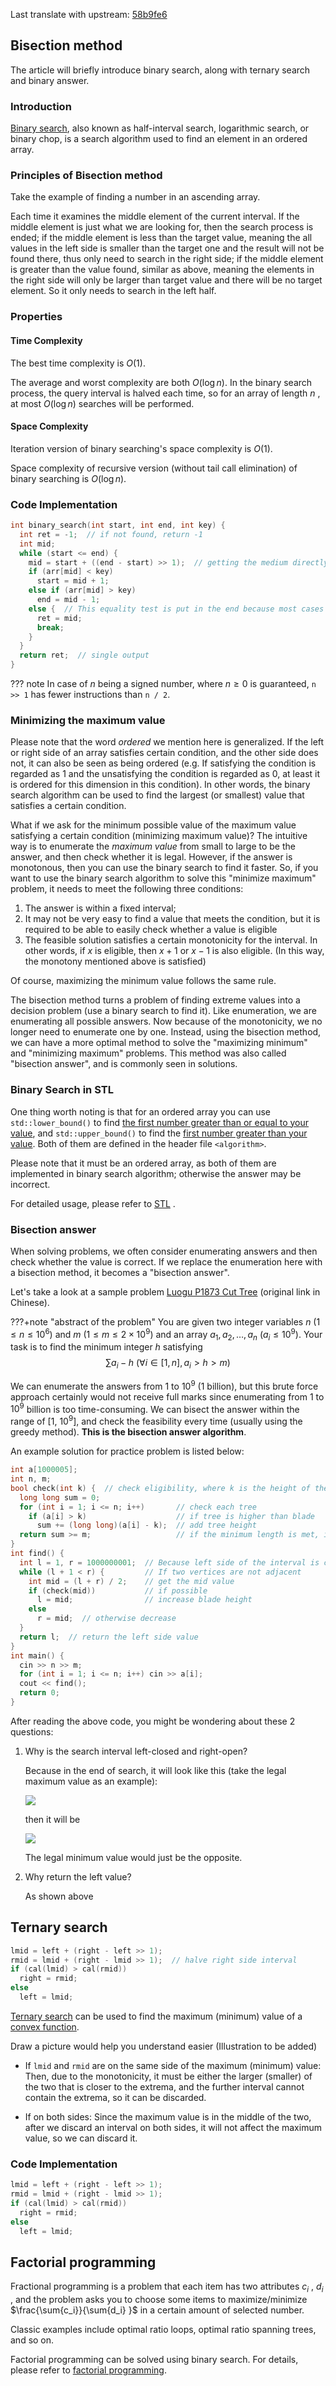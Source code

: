 Last translate with upstream: [58b9fe6](https://github.com/OI-wiki/OI-wiki/blob/58b9fe67d667d265261d733b70b90e6cf0eaefdd/docs/basic/binary.md)

## Bisection method

The article will briefly introduce binary search, along with ternary search and binary answer.

### Introduction

[Binary search](https://en.wikipedia.org/wiki/Binary_search_algorithm#:~:text=In%20computer%20science%2C%20binary%20search,middle%20element%20of%20the%20array.), also known as half-interval search, logarithmic search, or binary chop, is a search algorithm used to find an element in an ordered array.

### Principles of Bisection method

Take the example of finding a number in an ascending array.

Each time it examines the middle element of the current interval. If the middle element is just what we are looking for, then the search process is ended; if the middle element is less than the target value, meaning the all values in the left side is smaller than the target one and the result will not be found there, thus only need to search in the right side; if the middle element is greater than the value found, similar as above, meaning the elements in the right side will only be larger than target value and there will be no target element. So it only needs to search in the left half.

### Properties

#### Time Complexity

The best time complexity is $O(1)$<!---when the middle element matches the query-->. 

The average and worst complexity are both $O(\log n)$. In the binary search process, the query interval is halved each time, so for an array of length $n$ , at most $O(\log n)$ searches will be performed.

#### Space Complexity

Iteration version of binary searching's space complexity is $O(1)$.

Space complexity of recursive version (without tail call elimination) of binary searching is $O(\log n)$.  

### Code Implementation

```cpp
int binary_search(int start, int end, int key) {
  int ret = -1;  // if not found, return -1
  int mid;
  while (start <= end) {
    mid = start + ((end - start) >> 1);  // getting the medium directly might cause overflow. (e.g. start + end > INT_MAX)
    if (arr[mid] < key)
      start = mid + 1;
    else if (arr[mid] > key)
      end = mid - 1;
    else {  // This equality test is put in the end because most cases are either greater than or less than the value to find.
      ret = mid;
      break;
    }
  }
  return ret;  // single output
}
```

??? note
    In case of $n$ being a signed number, where $n\ge 0$ is guaranteed, `n >> 1` has fewer instructions than `n / 2`.

### Minimizing the maximum value

Please note that the word *ordered* we mention here is generalized. If the left or right side of an array satisfies certain condition, and the other side does not, it can also be seen as being ordered (e.g. If satisfying the condition is regarded as $1$ and the unsatisfying the condition is regarded as $0$, at least it is ordered for this dimension in this condition). In other words, the binary search algorithm can be used to find the largest (or smallest) value that satisfies a certain condition.

What if we ask for the minimum possible value of the maximum value satisfying a certain condition (minimizing maximum value)? The intuitive way is to enumerate the *maximum value* from small to large to be the answer, and then check whether it is legal. However, if the answer is monotonous, then you can use the binary search to find it faster. So, if you want to use the binary search algorithm to solve this "minimize maximum" problem, it needs to meet the following three conditions:

1.  The answer is within a fixed interval;
2.  It may not be very easy to find a value that meets the condition, but it is required to be able to easily check whether a value is eligible
3.  The feasible solution satisfies a certain monotonicity for the interval. In other words, if $x$ is eligible, then $x + 1$ or $x-1$ is also eligible. (In this way, the monotony mentioned above is satisfied)

Of course, maximizing the minimum value follows the same rule.

The bisection method turns a problem of finding extreme values into a decision problem (use a binary search to find it). Like enumeration, we are enumerating all possible answers. Now because of the monotonicity, we no longer need to enumerate one by one. Instead, using the bisection method, we can have a more optimal method to solve the "maximizing minimum" and "minimizing maximum" problems. This method was also called "bisection answer", and is commonly seen in solutions.

### Binary Search in STL

One thing worth noting is that for an ordered array you can use `std::lower_bound()` to find [the first number greater than or equal to your value](http://www.cplusplus.com/reference/algorithm/lower_bound/), and `std::upper_bound()` to find the [first number greater than your value](https://en.cppreference.com/w/cpp/algorithm/upper_bound). Both of them are defined in the header file `<algorithm>`.

Please note that it must be an ordered array, as both of them are implemented in binary search algorithm; otherwise the answer may be incorrect.

For detailed usage, please refer to [STL](../lang/csl/index.md) .

### Bisection answer

When solving problems, we often consider enumerating answers and then check whether the value is correct. If we replace the enumeration here with a bisection method, it becomes a "bisection answer".

Let's take a look at a sample problem [Luogu P1873 Cut Tree](https://www.luogu.com.cn/problem/P1873) (original link in Chinese). 

<!---咱觉得可以加一个题目摘要-->
???+note "abstract of the problem"
    You are given two integer variables $n$ ($1 \le n \le 10^6$) and $m$ ($1 \le m \le 2 \times 10^9$) and an array $a_1, a_2, \ldots , a_n$ $(a_i \le 10^9)$. Your task is to find the minimum integer $h$ satisfying $$\sum a_i - h ~(\forall i \in [1, n],  a_i > h > m)$$ 

We can enumerate the answers from $1$ to $10^9$ (1 billion), but this brute force approach certainly would not receive full marks since enumerating from $1$ to $10^9$ billion is too time-consuming. We can bisect the answer within the range of $[1,~10^9]$, and check the feasibility every time (usually using the greedy method). **This is the bisection answer algorithm**.

An example solution for practice problem is listed below: 

```cpp
int a[1000005];
int n, m;
bool check(int k) {  // check eligibility, where k is the height of the saw
  long long sum = 0;
  for (int i = 1; i <= n; i++)       // check each tree
    if (a[i] > k)                    // if tree is higher than blade
      sum += (long long)(a[i] - k);  // add tree height
  return sum >= m;                   // if the minimum length is met, it is feasible
}
int find() {
  int l = 1, r = 1000000001;  // Because left side of the interval is closed, 1 is added to 1 billion
  while (l + 1 < r) {         // If two vertices are not adjacent
    int mid = (l + r) / 2;    // get the mid value
    if (check(mid))           // if possible 
      l = mid;                // increase blade height
    else
      r = mid;  // otherwise decrease
  }
  return l;  // return the left side value
}
int main() {
  cin >> n >> m;
  for (int i = 1; i <= n; i++) cin >> a[i];
  cout << find();
  return 0;
}
```

After reading the above code, you might be wondering about these 2 questions:

1.  Why is the search interval left-closed and right-open?

    Because in the end of search, it will look like this (take the legal maximum value as an example):

    ![](./images/binary-final-1.png)<!---Need translate-->

    then it will be

    ![](./images/binary-final-2.png)<!---Need translate-->

    The legal minimum value would just be the opposite.

2.  Why return the left value?

    As shown above

## Ternary search

```cpp
lmid = left + (right - left >> 1);
rmid = lmid + (right - lmid >> 1);  // halve right side interval 
if (cal(lmid) > cal(rmid))
  right = rmid;
else
  left = lmid;
```

[Ternary search](https://en.wikipedia.org/wiki/Ternary_search) can be used to find the maximum (minimum) value of a [convex function](https://en.wikipedia.org/wiki/Convex_function).

Draw a picture would help you understand easier (Illustration to be added)

-   
    If `lmid` and `rmid` are on the same side of the maximum (minimum) value:
    Then, due to the monotonicity, it must be either the larger (smaller) of the two that is closer to the extrema, and the further interval cannot contain the extrema, so it can be discarded.

-   
    If on both sides:
    Since the maximum value is in the middle of the two, after we discard an interval on both sides, it will not affect the maximum value, so we can discard it.

### Code Implementation

```cpp
lmid = left + (right - left >> 1);
rmid = lmid + (right - lmid >> 1);  
if (cal(lmid) > cal(rmid))
  right = rmid;
else
  left = lmid;
```

## Factorial programming

Fractional programming is a problem that each item has two attributes $c_i$ , $d_i$ , and the problem asks you to choose some items to maximize/minimize $\frac{\sum{c_i}}{\sum{d_i} }$ in a certain amount of selected number.

Classic examples include optimal ratio loops, optimal ratio spanning trees, and so on.

Factorial programming can be solved using binary search. For details, please refer to [factorial programming](../misc/frac-programming.md).
